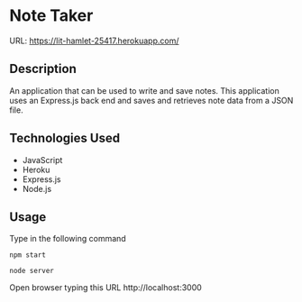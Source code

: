 # Note Taker

URL: https://lit-hamlet-25417.herokuapp.com/

## Description
 An application that can be used to write and save notes. This application uses an Express.js back end and saves and retrieves note data from a JSON file.

## Technologies Used
- JavaScript
- Heroku
- Express.js
- Node.js

## Usage 
Type in the following command

``` 
npm start
```

```
node server
```

Open browser typing this URL
http://localhost:3000
